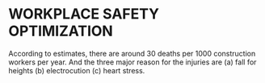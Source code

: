 # WORKPLACE SAFETY OPTIMIZATION

According to estimates, there are around 30 deaths per 1000 construction workers per year. And the three major reason for the injuries are 
(a) fall for heights
(b) electrocution
(c) heart stress.


